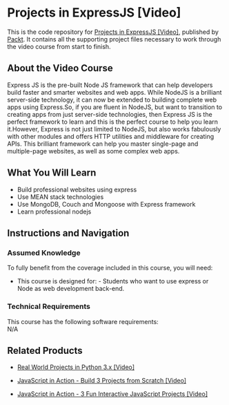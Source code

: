 # Projects in ExpressJS [Video]
This is the code repository for [Projects in ExpressJS [Video]](https://www.packtpub.com/web-development/projects-expressjs-video), published by [Packt](https://www.packtpub.com/?utm_source=github). It contains all the supporting project files necessary to work through the video course from start to finish.
## About the Video Course
Express JS is the pre-built Node JS framework that can help developers build faster and smarter websites and web apps. While NodeJS is a brilliant server-side technology, it can now be extended to building complete web apps using Express.So, if you are fluent in NodeJS, but want to transition to creating apps from just server-side technologies, then Express JS is the perfect framework to learn and this is the perfect course to help you learn it.However, Express is not just limited to NodeJS, but also works fabulously with other modules and offers HTTP utilities and middleware for creating APIs. This brilliant framework can help you master single-page and multiple-page websites, as well as some complex web apps.

<H2>What You Will Learn</H2>
<DIV class=book-info-will-learn-text>
<UL>
<li>Build professional websites using express</li>
<li>Use MEAN stack technologies</li>
<li>Use MongoDB, Couch and Mongoose with Express framework</li>
<li>Learn professional nodejs</li></UL></DIV>

## Instructions and Navigation
### Assumed Knowledge
To fully benefit from the coverage included in this course, you will need:<br/>
<DIV class=book-info-will-learn-text>
<UL>
<LI> This course is designed for: - Students who want to use express or Node as web development back-end.
</LI>
</UL>
<DIV>

### Technical Requirements
This course has the following software requirements:<br/>
N/A

## Related Products
* [Real World Projects in Python 3.x [Video]](https://www.packtpub.com/application-development/real-world-projects-python-3x-video)

* [JavaScript in Action - Build 3 Projects from Scratch [Video]]( https://www.packtpub.com/application-development/javascript-action-build-3-projects-scratch-video)

* [JavaScript in Action - 3 Fun Interactive JavaScript Projects [Video]](https://www.packtpub.com/application-development/javascript-action-3-fun-interactive-javascript-projects-video)
